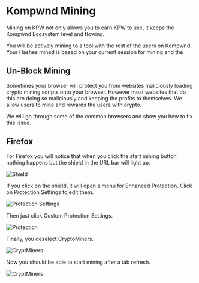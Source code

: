 # Kompwnd Mining

Mining on KPW not only allows you to earn KPW to use, it keeps the Kompwnd Ecosystem level and flowing.

You will be actively mining to a tool with the rest of the users on Kompwnd. Your Hashes mined is based on your current session for mining and the 

## Un-Block Mining

Sometimes your browser will protect you from websites maliciously loading crypto mining scripts onto your browser. However most websites that do this are doing so maliciously and keeping the profits to themselves. We allow users to mine and rewards the users with crypto.

We will go through some of the common browsers and show you how to fix this issue.

## Firefox

For Firefox you will notice that when you click the start mining button nothing happens but the shield in the URL bar will light up.

![Shield](assets/howto/assets/mining/firefox_blocked.png)

If you click on the shield, it will open a menu for Enhanced Protection. Click on Protection Settings to edit them.

![Protection Settings](assets/howto/assets/mining/firefox_protection_settings.png)

Then just click Custom Protection Settings.

![Protection](assets/howto/assets/mining/firefox_protection.png)

Finally, you deselect CryptoMiners.

![CryptMiners](assets/howto/assets/mining/firefox_cryptominers.png)

Now you should be able to start mining after a tab refresh.

![CryptMiners](assets/howto/assets/mining/firefox_mining.png)
